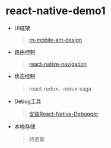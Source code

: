 # react-native-demo1
* UI框架
  > [rn-mobile-ant-design](https://rn.mobile.ant.design/docs/react/introduce-cn)
* 路由控制
  > [react-native-navigation](https://reactnavigation.org/docs/zh-Hans/modal.html)
* 状态控制
  > react-redux、redux-saga
* Debug工具
  > [安装React-Native-Debugger](https://github.com/jhen0409/react-native-debugger)
* 本地存储
  > 待更新
